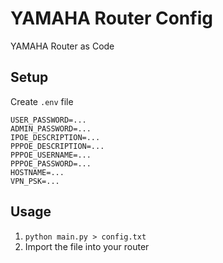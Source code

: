 # YAMAHA Router Config
YAMAHA Router as Code

## Setup
Create `.env` file

```
USER_PASSWORD=...
ADMIN_PASSWORD=...
IPOE_DESCRIPTION=...
PPPOE_DESCRIPTION=...
PPPOE_USERNAME=...
PPPOE_PASSWORD=...
HOSTNAME=...
VPN_PSK=...
```

## Usage
1. `python main.py > config.txt`
2. Import the file into your router